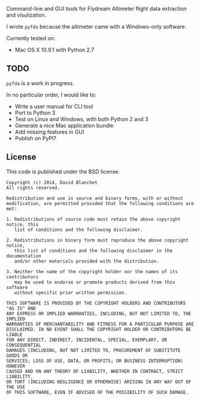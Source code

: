Command-line and GUI tools for Flydream Altimeter flight data extraction and
visulization.

I wrote `pyfda` because the altimeter came with a Windows-only software.

Currently tested on:

* Mac OS X 10.9.1 with Python 2.7

TODO
----

`pyfda` is a work in progress.

In no particular order, I would like to:

* Write a user manual for CLI tool
* Port to Python 3
* Test on Linux and Windows, with both Python 2 and 3
* Generate a nice Mac application bundle
* Add missing features in GUI
* Publish on PyPI?

License
-------

This code is published under the BSD license:

   ````
   Copyright (c) 2014, David Blanchet
   All rights reserved.

   Redistribution and use in source and binary forms, with or without
   modification, are permitted provided that the following conditions are met:

   1. Redistributions of source code must retain the above copyright notice, this
      list of conditions and the following disclaimer.

   2. Redistributions in binary form must reproduce the above copyright notice,
      this list of conditions and the following disclaimer in the documentation
      and/or other materials provided with the distribution.

   3. Neither the name of the copyright holder nor the names of its contributors
      may be used to endorse or promote products derived from this software
      without specific prior written permission.

   THIS SOFTWARE IS PROVIDED BY THE COPYRIGHT HOLDERS AND CONTRIBUTORS "AS IS" AND
   ANY EXPRESS OR IMPLIED WARRANTIES, INCLUDING, BUT NOT LIMITED TO, THE IMPLIED
   WARRANTIES OF MERCHANTABILITY AND FITNESS FOR A PARTICULAR PURPOSE ARE
   DISCLAIMED. IN NO EVENT SHALL THE COPYRIGHT HOLDER OR CONTRIBUTORS BE LIABLE
   FOR ANY DIRECT, INDIRECT, INCIDENTAL, SPECIAL, EXEMPLARY, OR CONSEQUENTIAL
   DAMAGES (INCLUDING, BUT NOT LIMITED TO, PROCUREMENT OF SUBSTITUTE GOODS OR
   SERVICES; LOSS OF USE, DATA, OR PROFITS; OR BUSINESS INTERRUPTION) HOWEVER
   CAUSED AND ON ANY THEORY OF LIABILITY, WHETHER IN CONTRACT, STRICT LIABILITY,
   OR TORT (INCLUDING NEGLIGENCE OR OTHERWISE) ARISING IN ANY WAY OUT OF THE USE
   OF THIS SOFTWARE, EVEN IF ADVISED OF THE POSSIBILITY OF SUCH DAMAGE.
   ````
